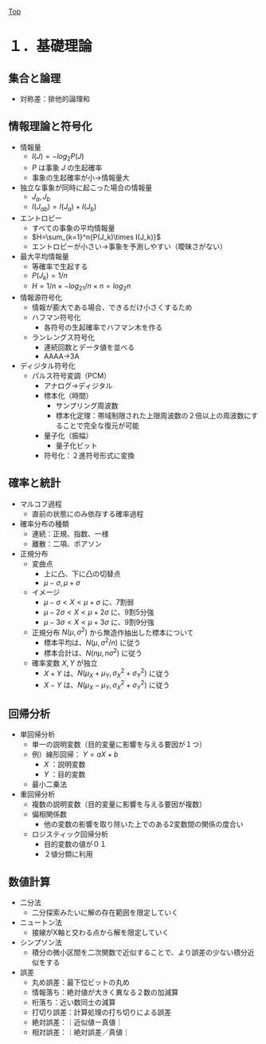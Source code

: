 [Top](../README.md)
# １．基礎理論
## 集合と論理
- 対称差：排他的論理和

## 情報理論と符号化
- 情報量
  - $I(J)=-log_2P(J)$
  - $P$ は事象 $J$ の生起確率
  - 事象の生起確率が小→情報量大
- 独立な事象が同時に起こった場合の情報量
  - $J_a, J_b$
  - $I(J_{ab})=I(J_a)+I(J_b)$
- エントロピー
  - すべての事象の平均情報量
  - $H=\sum_{k=1}^n{P(J_k)\times I(J_k)}$
  - エントロピーが小さい→事象を予測しやすい（曖昧さがない）
- 最大平均情報量
  - 等確率で生起する
  - $P(J_k)=1/n$
  - $H=1/n \times -log_21/n\times n=log_2n$
- 情報源符号化
  - 情報が膨大である場合、できるだけ小さくするため
  - ハフマン符号化
    - 各符号の生起確率でハフマン木を作る
  - ランレングス符号化
    - 連続回数とデータ値を並べる
    - AAAA→3A
- ディジタル符号化
  - パルス符号変調（PCM）
    - アナログ→ディジタル
    - 標本化（時間）
      - サンプリング周波数
      - 標本化定理：帯域制限された上限周波数の２倍以上の周波数にすることで完全な復元が可能
    - 量子化（振幅）
      - 量子化ビット
    - 符号化：２進符号形式に変換

## 確率と統計
- マルコフ過程
  - 直前の状態にのみ依存する確率過程
- 確率分布の種類
  - 連続：正規、指数、一様
  - 離散：二項、ポアソン
- 正規分布
  - 変曲点
    - 上に凸、下に凸の切替点
    - $\mu-\sigma, \mu+\sigma$
  - イメージ
    - $\mu-\sigma<X<\mu+\sigma$ に、7割弱
    - $\mu-2\sigma<X<\mu+2\sigma$ に、9割5分強
    - $\mu-3\sigma<X<\mu+3\sigma$ に、9割9分強
  - 正規分布 $N(\mu, \sigma^2)$ から無造作抽出した標本について
    - 標本平均は、$N(\mu, \sigma^2/n)$ に従う
    - 標本合計は、$N(n\mu, n\sigma^2)$ に従う
  - 確率変数 $X,Y$ が独立
    - $X+Y$ は、$N(\mu_X+\mu_Y, \sigma_X^2+\sigma_Y^2)$ に従う
    - $X-Y$ は、$N(\mu_X-\mu_Y, \sigma_X^2+\sigma_Y^2)$ に従う

## 回帰分析
- 単回帰分析
  - 単一の説明変数（目的変量に影響を与える要因が１つ）
  - 例）線形回帰： $Y=aX+b$
    - $X$ ：説明変数
    - $Y$ ：目的変数
  - 最小二乗法
- 重回帰分析
  - 複数の説明変数（目的変量に影響を与える要因が複数）
  - 偏相関係数
    - 他の変数の影響を取り除いた上でのある2変数間の関係の度合い
  - ロジスティック回帰分析
    - 目的変数の値が０１
    - ２値分類に利用
  
## 数値計算
- 二分法
  - 二分探索みたいに解の存在範囲を限定していく
- ニュートン法
  - 接線がX軸と交わる点から解を限定していく
- シンプソン法
  - 積分の微小区間を二次関数で近似することで、より誤差の少ない積分近似をする
- 誤差
  - 丸め誤差：最下位ビットの丸め
  - 情報落ち：絶対値が大きく異なる２数の加減算
  - 桁落ち：近い数同士の減算
  - 打切り誤差：計算処理の打ち切りによる誤差
  - 絶対誤差：｜近似値ー真値｜
  - 相対誤差：｜絶対誤差／真値｜